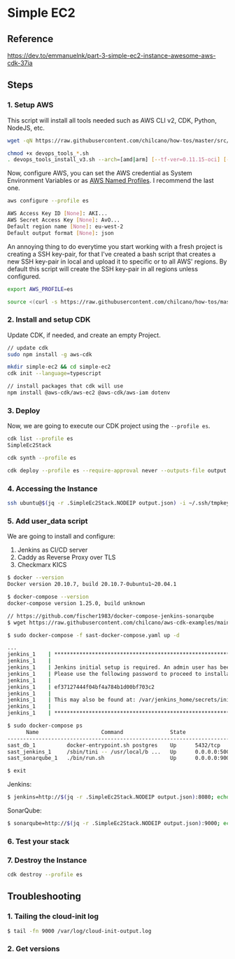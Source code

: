 # Simple EC2

## Reference

https://dev.to/emmanuelnk/part-3-simple-ec2-instance-awesome-aws-cdk-37ia


## Steps

### 1. Setup AWS

This script will install all tools needed such as AWS CLI v2, CDK, Python, NodeJS, etc.
```sh
wget -qN https://raw.githubusercontent.com/chilcano/how-tos/master/src/devops_tools_install_v3.sh 

chmod +x devops_tools_*.sh  
. devops_tools_install_v3.sh --arch=[amd|arm] [--tf-ver=0.11.15-oci] [--packer-ver=1.5.5]
```

Now, configure AWS, you can set the AWS credential as System Environment Variables or as [AWS Named Profiles](https://docs.aws.amazon.com/cli/latest/userguide/cli-configure-profiles.html). I recommend the last one.
```sh
aws configure --profile es

AWS Access Key ID [None]: AKI...
AWS Secret Access Key [None]: AvO...
Default region name [None]: eu-west-2
Default output format [None]: json
```

An annoying thing to do everytime you start working with a fresh project is creating a SSH key-pair, for that I've created a bash script that creates a new SSH key-pair in local and upload it to specific or to all AWS' regions. By default this script will create the SSH key-pair in all regions unless configured. 
```sh
export AWS_PROFILE=es

source <(curl -s https://raw.githubusercontent.com/chilcano/how-tos/master/src/import_ssh_pub_key_to_aws_regions.sh)
```


### 2. Install and setup CDK

Update CDK, if needed, and create an empty Project.
```sh
// update cdk
sudo npm install -g aws-cdk

mkdir simple-ec2 && cd simple-ec2
cdk init --language=typescript

// install packages that cdk will use
npm install @aws-cdk/aws-ec2 @aws-cdk/aws-iam dotenv
```


### 3. Deploy


Now, we are going to execute our CDK project using the `--profile es`.
```sh
cdk list --profile es
SimpleEc2Stack

cdk synth --profile es

cdk deploy --profile es --require-approval never --outputs-file output.json
```

### 4. Accessing the Instance

```sh
ssh ubuntu@$(jq -r .SimpleEc2Stack.NODEIP output.json) -i ~/.ssh/tmpkey
```

### 5. Add user_data script

We are going to install and configure:

1. Jenkins as CI/CD server
2. Caddy as Reverse Proxy over TLS
3. Checkmarx KICS

```sh
$ docker --version
Docker version 20.10.7, build 20.10.7-0ubuntu1~20.04.1

$ docker-compose --version
docker-compose version 1.25.0, build unknown

// https://github.com/fischer1983/docker-compose-jenkins-sonarqube
$ wget https://raw.githubusercontent.com/chilcano/aws-cdk-examples/main/simple-ec2/lib/scripts/sast-docker-compose.yaml

$ sudo docker-compose -f sast-docker-compose.yaml up -d

...
jenkins_1    | *************************************************************
jenkins_1    |
jenkins_1    | Jenkins initial setup is required. An admin user has been created and a password generated.
jenkins_1    | Please use the following password to proceed to installation:
jenkins_1    |
jenkins_1    | ef37127444f04bf4a784b1d00bf703c2
jenkins_1    |
jenkins_1    | This may also be found at: /var/jenkins_home/secrets/initialAdminPassword
jenkins_1    |
jenkins_1    | *************************************************************

$ sudo docker-compose ps
      Name                    Command               State                                           Ports
--------------------------------------------------------------------------------------------------------------------------------------------------
sast_db_1          docker-entrypoint.sh postgres    Up      5432/tcp
sast_jenkins_1     /sbin/tini -- /usr/local/b ...   Up      0.0.0.0:50000->50000/tcp,:::50000->50000/tcp, 0.0.0.0:8080->8080/tcp,:::8080->8080/tcp
sast_sonarqube_1   ./bin/run.sh                     Up      0.0.0.0:9000->9000/tcp,:::9000->9000/tcp

$ exit
```

Jenkins: 
```sh
$ jenkins=http://$(jq -r .SimpleEc2Stack.NODEIP output.json):8080; echo $jenkins
```

SonarQube:
```sh
$ sonarqube=http://$(jq -r .SimpleEc2Stack.NODEIP output.json):9000; echo $sonarqube

```



### 6. Test your stack

### 7. Destroy the Instance

```sh
cdk destroy --profile es 

```


## Troubleshooting

### 1. Tailing the cloud-init log
```sh
$ tail -fn 9000 /var/log/cloud-init-output.log

```

### 2. Get versions

